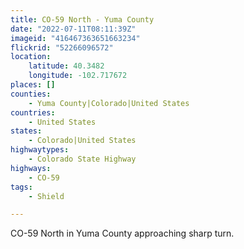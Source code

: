 ```yaml
---
title: CO-59 North - Yuma County
date: "2022-07-11T08:11:39Z"
imageid: "416467363651663234"
flickrid: "52266096572"
location:
    latitude: 40.3482
    longitude: -102.717672
places: []
counties:
    - Yuma County|Colorado|United States
countries:
    - United States
states:
    - Colorado|United States
highwaytypes:
    - Colorado State Highway
highways:
    - CO-59
tags:
    - Shield

---
```

CO-59 North in Yuma County approaching sharp turn.